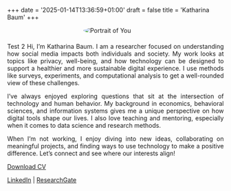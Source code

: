 +++
date = '2025-01-14T13:36:59+01:00'
draft = false
title = 'Katharina Baum'
+++

<img src="images/Katharina_Baum.jpg" alt="Portrait of You" style="max-width: 150px; border-radius: 50%; display: block; margin: 0 auto; margin-bottom: 20px;" />

<div style="text-align: justify;">
Test 2 
Hi, I’m Katharina Baum. I am a researcher focused on understanding how social media impacts both individuals and society. My work looks at topics like privacy, well-being, and how technology can be designed to support a healthier and more sustainable digital experience. I use methods like surveys, experiments, and computational analysis to get a well-rounded view of these challenges.

I’ve always enjoyed exploring questions that sit at the intersection of technology and human behavior. My background in economics, behavioral sciences, and information systems gives me a unique perspective on how digital tools shape our lives. I also love teaching and mentoring, especially when it comes to data science and research methods.

When I’m not working, I enjoy diving into new ideas, collaborating on meaningful projects, and finding ways to use technology to make a positive difference. Let’s connect and see where our interests align!
</div>

[Download CV](cv/CV_Katharina_Baum_Vienna.pdf)

[LinkedIn](https://www.linkedin.com/in/katharina-baum-27a348143) | [ResearchGate](https://www.researchgate.net/profile/Katharina-Baum-2)